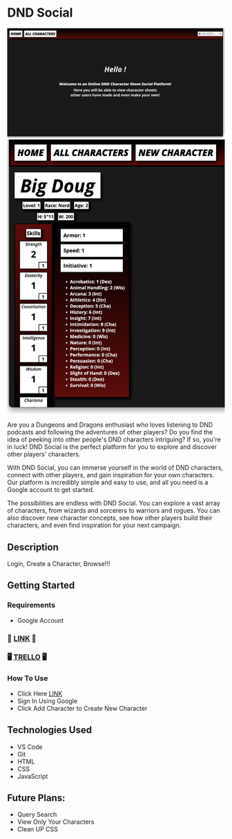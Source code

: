 # DND Social

![dnd social](public/dndsocial.png)
![dnd social 2](public/dndsocial2.png)

Are you a Dungeons and Dragons enthusiast who loves listening to DND podcasts and following the adventures of other players? Do you find the idea of peeking into other people's DND characters intriguing? If so, you're in luck! DND Social is the perfect platform for you to explore and discover other players' characters.

With DND Social, you can immerse yourself in the world of DND characters, connect with other players, and gain inspiration for your own characters. Our platform is incredibly simple and easy to use, and all you need is a Google account to get started.

The possibilities are endless with DND Social. You can explore a vast array of characters, from wizards and sorcerers to warriors and rogues. You can also discover new character concepts, see how other players build their characters, and even find inspiration for your next campaign.



## Description

Login, Create a Character, Browse!!!

## Getting Started

### Requirements

* Google Account

### 🐉 [LINK](https://dnd-social.fly.dev/) 🐉
### 🖥 [TRELLO](https://trello.com/invite/b/p5Jc1X33/ATTIfcd155b5d6ff0e9e85de6fe1c06efcc774AA5D24/dnd-character-sheet-social-platform) 🖥


### How To Use

* Click Here [LINK](https://dnd-social.fly.dev/)
* Sign In Using Google
* Click Add Character to Create New Character


## Technologies Used

* VS Code
* Git
* HTML
* CSS
* JavaScript

## Future Plans:
 * Query Search 
 * View Only Your Characters
 * Clean UP CSS
